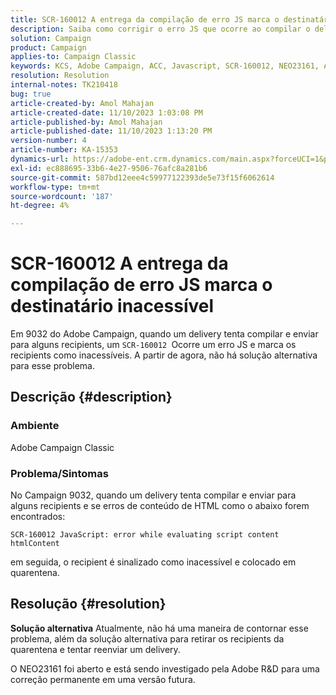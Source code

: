 ```yaml
---
title: SCR-160012 A entrega da compilação de erro JS marca o destinatário inacessível
description: Saiba como corrigir o erro JS que ocorre ao compilar o delivery para recipients no Adobe Campaign Classic. Nenhuma solução alternativa disponível para esse problema até o momento.
solution: Campaign
product: Campaign
applies-to: Campaign Classic
keywords: KCS, Adobe Campaign, ACC, Javascript, SCR-160012, NEO23161, Adobe Campaign Classic, erro, delivery de compilação para recipients, recipient marcado como inacessível
resolution: Resolution
internal-notes: TK210418
bug: true
article-created-by: Amol Mahajan
article-created-date: 11/10/2023 1:03:08 PM
article-published-by: Amol Mahajan
article-published-date: 11/10/2023 1:13:20 PM
version-number: 4
article-number: KA-15353
dynamics-url: https://adobe-ent.crm.dynamics.com/main.aspx?forceUCI=1&pagetype=entityrecord&etn=knowledgearticle&id=df5c777b-c97f-ee11-8179-6045bd006b25
exl-id: ec888695-33b6-4e27-9506-76afc8a281b6
source-git-commit: 587bd12eee4c59977122393de5e73f15f6062614
workflow-type: tm+mt
source-wordcount: '187'
ht-degree: 4%

---
```


# SCR-160012 A entrega da compilação de erro JS marca o destinatário inacessível


Em 9032 do Adobe Campaign, quando um delivery tenta compilar e enviar para alguns recipients, um `SCR-160012 `Ocorre um erro JS e marca os recipients como inacessíveis. A partir de agora, não há solução alternativa para esse problema.

## Descrição {#description}


### <b>Ambiente</b>

Adobe Campaign Classic



### <b>Problema/Sintomas</b>

No Campaign 9032, quando um delivery tenta compilar e enviar para alguns recipients e se erros de conteúdo de HTML como o abaixo forem encontrados:


```
SCR-160012 JavaScript: error while evaluating script content htmlContent
```


em seguida, o recipient é sinalizado como inacessível e colocado em quarentena.


## Resolução {#resolution}

<b>Solução alternativa</b>
Atualmente, não há uma maneira de contornar esse problema, além da solução alternativa para retirar os recipients da quarentena e tentar reenviar um delivery.

O NEO23161 foi aberto e está sendo investigado pela Adobe R&amp;D para uma correção permanente em uma versão futura.
